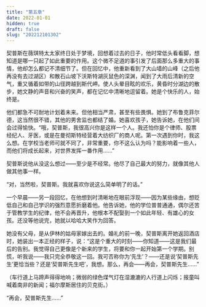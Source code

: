 ```yaml
---
title: "第五章"
date: 2022-01-01
hidden: true
draft: false
slug: "202212101302"
---
```

契普斯在薇琪特太太家终日处于梦境，回想着过去的日子，他时常低头看看脚，想知道是哪一只起了如此重要的作用。这个微不足道的事引发了后面那么多重大的事情，他却怎么都记不清细节了。但在回忆中，他重新看到了大山墙的山峰（之后他再没有去过湖区）和散石山坡下沃斯特湖灰鼠色的深渊，闻到了大雨后清新的空气，重又循着如带的山径跨越到斯代岬。使人头晕目眩的欢乐，黄昏时分湖边的散步，她文静的声音和兴奋的笑声，都在记忆中清晰地逗留着。她是个快乐的人，始终是。

他们都急不可耐地计划着未来。但他相当严肃，甚至有些畏惧。她到了布鲁克菲尔德，这当然很不错，其他的男舍监也都结了婚。她喜欢孩子，她告诉她，在他们间会过得愉快。“哦，契普斯，我很高兴你是这样一个人。我还怕你是个律师、股票经纪人、牙医，或是在曼彻斯特经营着大纺织厂的商人呢。第一次遇到你时，我这么想。在学校当老师可就不同了，非常重要，你不这么认为吗？能影响着一些人，而他们将成长起来，对世界发挥一番作用......”

契普斯说他从没这么想过——至少是不经常。他尽了自己最大的努力，就像其他人做其他事一样。

“对，当然啦，契普斯。我就喜欢你说这么简单明了的话。”

一个早晨——另一段回忆，在他想到时清晰地在眼前浮现——因为某些缘由，想贬低自己和自己学识的强烈意愿折磨着他。他告诉她，他的学位普普通通，偶尔还苦于管教学生的纪律，他不会再晋升，他根本不配娶到一个如此年轻、有雄心的女孩。还没等他说完，她就以哈哈大笑作为回答。

她没有父母，是从伊林的姑母家嫁出去的。婚礼的前一晚，契普斯离开她返回酒店时，她装出一本正经的样子，说：“这是个重大的时刻——你知道——这是我们最后的告别。我觉得自己更像是个新来的学生，将要和你一起开始第一个学期。别慌，听我说——我只完全恭敬这一回。我可否称你为‘先生’？——还是说‘契普斯先生’更恰当些？还是‘契普斯先生吧’，我想。那么，再会——再会，契普斯先生......”

（车行道上马蹄声得得地响；微弱的绿色煤气灯在湿漉漉的人行道上闪烁；报童叫喊着南非的新闻；福尔摩斯居住的贝克街。）

“再会，契普斯先生......”
